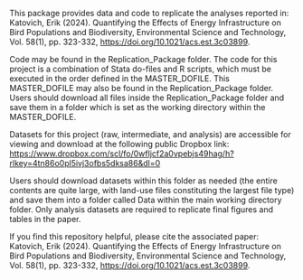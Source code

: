 This package provides data and code to replicate the analyses reported in: Katovich, Erik (2024). Quantifying the Effects of Energy Infrastructure on Bird Populations and Biodiversity, Environmental Science and Technology, Vol. 58(1), pp. 323-332, https://doi.org/10.1021/acs.est.3c03899.

Code may be found in the Replication_Package folder. The code for this project is a combination of Stata do-files and R scripts, which must be executed in the order defined in the MASTER_DOFILE. This MASTER_DOFILE may also be found in the Replication_Package folder. Users should download all files inside the Replication_Package folder and save them in a folder which is set as the working directory within the MASTER_DOFILE. 

Datasets for this project (raw, intermediate, and analysis) are accessible for viewing and download at the following public Dropbox link: 
https://www.dropbox.com/scl/fo/0wfljcf2a0vpebjs49hag/h?rlkey=4tn86o0pl5ivj3ofbs5dksa86&dl=0

Users should download datasets within this folder as needed (the entire contents are quite large, with land-use files constituting the largest file type) and save them into a folder called Data within the main working directory folder. Only analysis datasets are required to replicate final figures and tables in the paper. 

If you find this repository helpful, please cite the associated paper: Katovich, Erik (2024). Quantifying the Effects of Energy Infrastructure on Bird Populations and Biodiversity, Environmental Science and Technology, Vol. 58(1), pp. 323-332, https://doi.org/10.1021/acs.est.3c03899.




